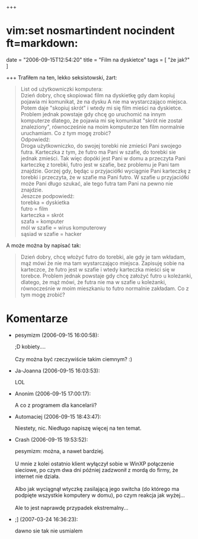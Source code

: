 +++
# vim:set nosmartindent nocindent ft=markdown:
date = "2006-09-15T12:54:20"
title = "Film na dyskietce"
tags = [ "że jak?" ]

+++
Trafiłem na ten, lekko seksistowski, żart:

<!--more-->

> List od użytkowniczki komputera:  
Dzień dobry, chcę skopiować film na dyskietkę gdy dam kopiuj pojawia mi
komunikat, że na dysku A nie ma wystarczająco miejsca. Potem daje "skopiuj
skrót" i wtedy mi się film mieści na dyskietce. Problem jednak powstaje gdy
chcę go uruchomić na innym komputerze dlatego, że pojawia mi się komunikat
"skrót nie został znaleziony", równocześnie na moim komputerze ten film
normalnie uruchamiam. Co z tym mogę zrobić?  
Odpowiedź:  
Droga użytkowniczko, do swojej torebki nie zmieści Pani swojego futra.
Karteczka z tym, że futro ma Pani w szafie, do torebki sie jednak zmieści. Tak
więc dopóki jest Pani w domu a przeczyta Pani karteczkę z torebki, futro jest
w szafie, bez problemu je Pani tam znajdzie. Gorzej gdy, będąc u przyjaciółki
wyciągnie Pani karteczkę z torebki i przeczyta, że w szafie ma Pani futro. W
szafie u przyjaciółki może Pani długo szukać, ale tego futra tam Pani na pewno
nie znajdzie.  
Jeszcze podpowiedź:  
torebka = dyskietka  
futro = film  
karteczka = skrót  
szafa = komputer  
mól w szafie = wirus komputerowy  
sąsiad w szafie = hacker

A może można by napisać tak:

> Dzień dobry, chcę włożyć futro do torebki, ale gdy je tam wkładam, mąż mówi że
> nie ma tam wystarczająco miejsca. Zapisuję sobie na karteczce, że futro jest
> w szafie i wtedy karteczka mieści się w torebce. Problem jednak powstaje gdy
> chcę założyć futro u koleżanki, dlatego, że mąż mówi, że futra nie ma w szafie
> u koleżanki, równocześnie w moim mieszkaniu to futro normalnie zakładam. Co
> z tym mogę zrobić?

# Komentarze

* pesymizm (2006-09-15 16:00:58): <p>;D kobiety....  <br /> <br />Czy można być
  rzeczywiście takim ciemnym? :)</p>
* Ja-Joanna (2006-09-15 16:03:53): <p>LOL</p>
* Anonim (2006-09-15 17:00:17): <p>A co z programem dla kancelarii?</p>
* Automaciej (2006-09-15 18:43:47): <p>Niestety, nic. Niedługo napiszę więcej na
  ten temat.</p>
* Crash (2006-09-15 19:53:52): <p>pesymizm: można, a nawet bardziej. <br /> <br
  />U mnie z kolei ostatnio klient wyłączył sobie w WinXP połączenie sieciowe,
  po czym dwa dni później zadzwonił z mordą do firmy, że internet nie działa.
  <br /> <br />Albo jak wyciągnął wtyczkę zasilającą jego switcha (do którego ma
  podpięte wszystkie komputery w domu), po czym reakcja jak wyżej... <br /> <br
  />Ale to jest naprawdę przypadek ekstremalny...</p>
* ;] (2007-03-24 16:36:23): <p>dawno sie tak nie usmialem</p>
